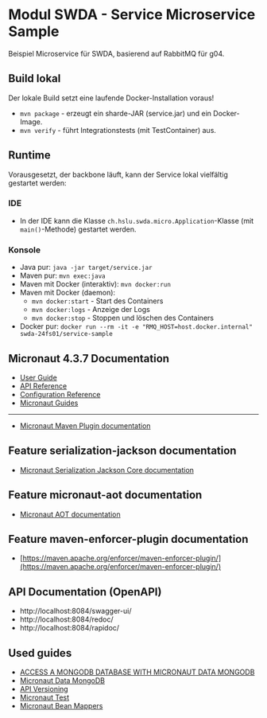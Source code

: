 # Modul SWDA - Service Microservice Sample
Beispiel Microservice für SWDA, basierend auf RabbitMQ für g04.

## Build lokal
Der lokale Build setzt eine laufende Docker-Installation voraus!

* `mvn package` - erzeugt ein sharde-JAR (service.jar) und ein Docker-Image.
* `mvn verify` - führt Integrationstests (mit TestContainer) aus.

## Runtime
Vorausgesetzt, der backbone läuft, kann der Service lokal vielfältig gestartet werden:

### IDE
* In der IDE kann die Klasse `ch.hslu.swda.micro.Application`-Klasse (mit `main()`-Methode) gestartet werden.

### Konsole
* Java pur: `java -jar target/service.jar`
* Maven pur: `mvn exec:java`
* Maven mit Docker (interaktiv): `mvn docker:run`
* Maven mit Docker (daemon): 
  * `mvn docker:start` - Start des Containers
  * `mvn docker:logs` - Anzeige der Logs
  * `mvn docker:stop` - Stoppen und löschen des Containers
* Docker pur: `docker run --rm -it -e "RMQ_HOST=host.docker.internal" swda-24fs01/service-sample`

## Micronaut 4.3.7 Documentation

- [User Guide](https://docs.micronaut.io/4.3.7/guide/index.html)
- [API Reference](https://docs.micronaut.io/4.3.7/api/index.html)
- [Configuration Reference](https://docs.micronaut.io/4.3.7/guide/configurationreference.html)
- [Micronaut Guides](https://guides.micronaut.io/index.html)
---

- [Micronaut Maven Plugin documentation](https://micronaut-projects.github.io/micronaut-maven-plugin/latest/)
## Feature serialization-jackson documentation

- [Micronaut Serialization Jackson Core documentation](https://micronaut-projects.github.io/micronaut-serialization/latest/guide/)


## Feature micronaut-aot documentation

- [Micronaut AOT documentation](https://micronaut-projects.github.io/micronaut-aot/latest/guide/)


## Feature maven-enforcer-plugin documentation

- [https://maven.apache.org/enforcer/maven-enforcer-plugin/](https://maven.apache.org/enforcer/maven-enforcer-plugin/)

## API Documentation (OpenAPI)

- http://localhost:8084/swagger-ui/
- http://localhost:8084/redoc/
- http://localhost:8084/rapidoc/

## Used guides
- [ACCESS A MONGODB DATABASE WITH MICRONAUT DATA MONGODB](https://guides.micronaut.io/latest/micronaut-data-mongodb-synchronous-maven-java.html)
- [Micronaut Data MongoDB](https://micronaut-projects.github.io/micronaut-data/latest/guide/#mongo)
- [API Versioning](https://docs.micronaut.io/latest/guide/#apiVersioning)
- [Micronaut Test](https://micronaut-projects.github.io/micronaut-test/latest/guide/)
- [Micronaut Bean Mappers](https://docs.micronaut.io/latest/guide/#beanMappers)
